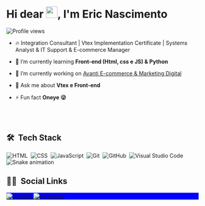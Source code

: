 <h1 align="left">Hi dear <img src="https://raw.githubusercontent.com/kaueMarques/kaueMarques/master/hi.gif"
        width="30px">, I'm Eric Nascimento</h1>
<p align="left"> <img src="https://komarev.com/ghpvc/?username=ericnascimento4k&color=yellow" alt="Profile views" /> </p>

- 🔥 Integration Consultant | Vtex Implementation Certificate | Systems Analyst & IT Support & E-commerce Manager

- 🌱 I’m currently learning **Front-end (Html, css e JS) & Python**

- 🔭 I’m currently working on [Avanti E-commerce & Marketing Digital](https://penseavanti.com.br/ecommerce/)

- 💬 Ask me about **Vtex e Front-end**

- ⚡ Fun fact **Oneye 😜**

<br><br>

## 🛠 &nbsp;Tech Stack

![HTML](https://img.shields.io/badge/-HTML-05122A?style=flat&logo=HTML5)&nbsp;
![CSS](https://img.shields.io/badge/-CSS-05122A?style=flat&logo=CSS3&logoColor=1572B6)&nbsp;
![JavaScript](https://img.shields.io/badge/-JavaScript-05122A?style=flat&logo=javascript)&nbsp;
![Git](https://img.shields.io/badge/-Git-05122A?style=flat&logo=git)&nbsp;
![GitHub](https://img.shields.io/badge/-GitHub-05122A?style=flat&logo=github)&nbsp;
![Visual Studio Code](https://img.shields.io/badge/-Visual%20Studio%20Code-05122A?style=flat&logo=visual-studio-code&logoColor=007ACC)&nbsp;
![Snake animation](https://github.com/codethi/codethi/blob/output/github-contribution-grid-snake.svg)


## 👨🏽 &nbsp;Social Links

<p align="left" style="background:blue">
<a href="https://linkedin.com/in/ericnascimentoyt/" target="_blank">
  <img align="center" src="https://img.shields.io/badge/-ericnascimentoyt-05122A?style=flat&logo=linkedin" alt="linkedin"/>
</a>
<a href="https://instagram.com/ericnascimentoyt" target="_blank">
 <img align="center" src="https://img.shields.io/badge/-ericnascimentoyt-05122A?style=flat&logo=instagram" alt="instagram"/>
</a>
</p>

<!--
**ericnascimentoyt/ericnascimentoyt** is a ✨ _special_ ✨ repository because its `README.md` (this file) appears on your GitHub profile.

Here are some ideas to get you started:
![Node.js](https://img.shields.io/badge/-Node.js-05122A?style=flat&logo=node.js)&nbsp;
![React](https://img.shields.io/badge/-React-05122A?style=flat&logo=react)&nbsp;

- 🔭 I’m currently working on ...
- 🌱 I’m currently learning ...
- 👯 I’m looking to collaborate on ...
- 🤔 I’m looking for help with ...
- 💬 Ask me about ...
- 📫 How to reach me: ...
- 😄 Pronouns: ...
- ⚡ Fun fact: ...
-->
